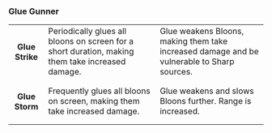 ### Glue Gunner


<table>
   <tr>
    <td align='center'>
       <h4>Glue Strike</h4>
    </td>
    <td>
       Periodically glues all bloons on screen for a short duration, making them take increased damage.
    </td>
    <td>
       Glue weakens Bloons, making them take increased damage and be vulnerable to Sharp sources.
    </td>
</tr><tr>
    <td align='center'>
       <h4>Glue Storm</h4>
    </td>
    <td>
       Frequently glues all bloons on screen, making them take increased damage.
    </td>
    <td>
       Glue weakens and slows Bloons further. Range is increased.
    </td>
</tr>
</table>